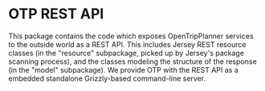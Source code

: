 # OTP REST API

This package contains the code which exposes OpenTripPlanner services to the outside world as a REST
API. This includes Jersey REST resource classes (in the "resource" subpackage, picked up by Jersey's
package scanning process), and the classes modeling the structure of the response (in the "model"
subpackage). We provide OTP with the REST API as a embedded standalone Grizzly-based command-line
server.

